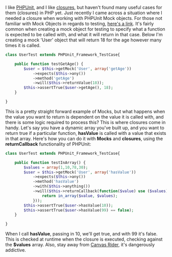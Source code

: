I like [PHPUnit][], and I like [closures][], but haven't found many useful cases for them (closures) in PHP yet.  Just recently I came across a situation where I needed a closure when working with PHPUnit Mock objects.  For those not familiar with Mock Objects in regards to testing, [here's a link][mocks].  It's fairly common when creating a mock object for testing to specify what a function is expected to be called with, and what it will return in that case.  Below I'm creating a mock 'User' object that will return 18 for the age however many times it is called.
```php
class UserTest extends PHPUnit_Framework_TestCase{

	public function testGetAge() {
		$user = $this->getMock('User', array('getAge'))
			->expects($this->any())
			->method('getAge')
			->will($this->returnValue(18));
		$this->assertTrue($user->getAge(), 18);
	}

}
```
This is a pretty straight forward example of Mocks, but what happens when the value you want to return is dependent on the value it is called with, and there is some logic required to process this?  This is where closures come in handy.  Let's say you have a dynamic array you've built up, and you want to return true if a particular function, **hasValue** is called with a value that exists in that array.  Here's how you can do it with **Mocks** and **closures**, using the **returnCallback** functionality of PHPUnit:
```php
class UserTest extends PHPUnit_Framework_TestCase{

	public function testInArray() {
		$values = array(1,10,78,30);
		$user = $this->getMock('User', array('hasValue'))
			->expects($this->any())
			->method('hasValue')
			->with($this->anything())
			->will($this->returnCallback(function($value) use ($values){
				return in_array($value, $values);
			}));
		$this->assertTrue($user->hasValue(10));
		$this->assertTrue($user->hasValue(99) == false);
	}

}
```
When I call **hasValue**, passing in 10, we'll get true, and with 99 it's false.  This is checked at runtime when the closure is executed, checking against the **$values** array.  Also, stay away from [Canvas Rider][], it's dangerously addictive.

[PHPUnit]: http://www.phpunit.de/manual/3.6/en/index.html
[closures]: http://us3.php.net/manual/en/functions.anonymous.php
[mocks]: http://www.phpunit.de/manual/3.6/en/test-doubles.html#test-doubles.mock-objects
[Canvas Rider]: http://canvasrider.com/tracks/featured
